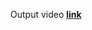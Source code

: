 Output video **[link](https://drive.google.com/file/d/1Tc6A6MHTRfHBjRtvEdUt-jycXTEdOSxE/view?usp=drive_link)**
